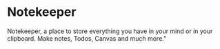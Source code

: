 # Notekeeper
Notekeeper, a place to store everything you have in your mind or in your clipboard. Make notes, Todos, Canvas and much more."
